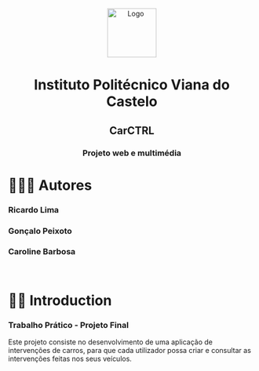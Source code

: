 <br />
<p align="center">
    <img src="DWM.svg" alt="Logo" width="auto" height="100">
  </a>
  <h1 align="center">Instituto Politécnico Viana do Castelo</h1>

  <h2 align="center">CarCTRL</h2>
  <h3 align="center">Projeto web e multimédia</h3>
</p>

# 👨🏽‍💻 Autores
<h3> Ricardo Lima </h3>
<h3> Gonçalo Peixoto </h3>
<h3> Caroline Barbosa </h3>
</br>

# 👋🏼 Introduction

<h3>Trabalho Prático - Projeto Final</h3>
Este projeto consiste no desenvolvimento de uma aplicação de intervenções de carros, para que cada utilizador possa criar e consultar as intervenções feitas nos seus veículos.

